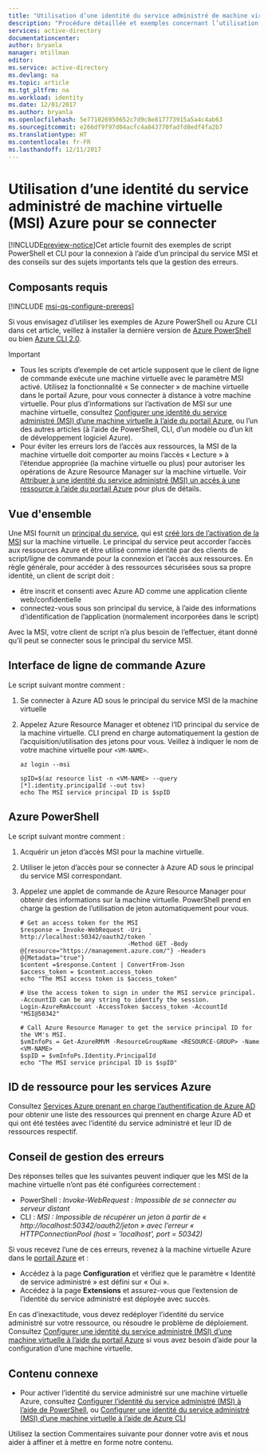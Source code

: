 ```yaml
---
title: "Utilisation d’une identité du service administré de machine virtuelle Azure pour se connecter"
description: "Procédure détaillée et exemples concernant l’utilisation d’un principal du service MSI d’une machine virtuelle Azure pour la connexion client par script et l’accès aux ressources."
services: active-directory
documentationcenter: 
author: bryanla
manager: mtillman
editor: 
ms.service: active-directory
ms.devlang: na
ms.topic: article
ms.tgt_pltfrm: na
ms.workload: identity
ms.date: 12/01/2017
ms.author: bryanla
ms.openlocfilehash: 5e771026950652c7d9c8e817773915a5a4c4ab63
ms.sourcegitcommit: e266df9f97d04acfc4a843770fadfd8edf4fa2b7
ms.translationtype: HT
ms.contentlocale: fr-FR
ms.lasthandoff: 12/11/2017
---
```

# <a name="how-to-use-an-azure-vm-managed-service-identity-msi-for-sign-in"></a>Utilisation d’une identité du service administré de machine virtuelle (MSI) Azure pour se connecter 

[!INCLUDE[preview-notice](../../includes/active-directory-msi-preview-notice.md)]Cet article fournit des exemples de script PowerShell et CLI pour la connexion à l’aide d’un principal du service MSI et des conseils sur des sujets importants tels que la gestion des erreurs.

## <a name="prerequisites"></a>Composants requis

[!INCLUDE [msi-qs-configure-prereqs](../../includes/active-directory-msi-qs-configure-prereqs.md)]

Si vous envisagez d’utiliser les exemples de Azure PowerShell ou Azure CLI dans cet article, veillez à installer la dernière version de [Azure PowerShell](https://www.powershellgallery.com/packages/AzureRM) ou bien [Azure CLI 2.0](https://docs.microsoft.com/cli/azure/install-azure-cli). 

> [!IMPORTANT]
> - Tous les scripts d’exemple de cet article supposent que le client de ligne de commande exécute une machine virtuelle avec le paramètre MSI activé. Utilisez la fonctionnalité « Se connecter » de machine virtuelle dans le portail Azure, pour vous connecter à distance à votre machine virtuelle. Pour plus d’informations sur l’activation de MSI sur une machine virtuelle, consultez [Configurer une identité du service administré (MSI) d’une machine virtuelle à l’aide du portail Azure](msi-qs-configure-portal-windows-vm.md), ou l’un des autres articles (à l’aide de PowerShell, CLI, d’un modèle ou d’un kit de développement logiciel Azure). 
> - Pour éviter les erreurs lors de l’accès aux ressources, la MSI de la machine virtuelle doit comporter au moins l’accès « Lecture » à l’étendue appropriée (la machine virtuelle ou plus) pour autoriser les opérations de Azure Resource Manager sur la machine virtuelle. Voir [Attribuer à une identité du service administré (MSI) un accès à une ressource à l’aide du portail Azure](msi-howto-assign-access-portal.md) pour plus de détails.

## <a name="overview"></a>Vue d'ensemble

Une MSI fournit un [principal du service](develop/active-directory-dev-glossary.md#service-principal-object), qui est [créé lors de l’activation de la MSI](msi-overview.md#how-does-it-work) sur la machine virtuelle. Le principal du service peut accorder l’accès aux ressources Azure et être utilisé comme identité par des clients de script/ligne de commande pour la connexion et l’accès aux ressources. En règle générale, pour accéder à des ressources sécurisées sous sa propre identité, un client de script doit :  

   - être inscrit et consenti avec Azure AD comme une application cliente web/confidentielle
   - connectez-vous sous son principal du service, à l’aide des informations d’identification de l’application (normalement incorporées dans le script)

Avec la MSI, votre client de script n’a plus besoin de l’effectuer, étant donné qu’il peut se connecter sous le principal du service MSI. 

## <a name="azure-cli"></a>Interface de ligne de commande Azure

Le script suivant montre comment :

1. Se connecter à Azure AD sous le principal du service MSI de la machine virtuelle  
2. Appelez Azure Resource Manager et obtenez l’ID principal du service de la machine virtuelle. CLI prend en charge automatiquement la gestion de l’acquisition/utilisation des jetons pour vous. Veillez à indiquer le nom de votre machine virtuelle pour `<VM-NAME>`.  

   ```azurecli
   az login --msi
   
   spID=$(az resource list -n <VM-NAME> --query [*].identity.principalId --out tsv)
   echo The MSI service principal ID is $spID
   ```

## <a name="azure-powershell"></a>Azure PowerShell

Le script suivant montre comment :

1. Acquérir un jeton d’accès MSI pour la machine virtuelle.  
2. Utiliser le jeton d’accès pour se connecter à Azure AD sous le principal du service MSI correspondant.   
3. Appelez une applet de commande de Azure Resource Manager pour obtenir des informations sur la machine virtuelle. PowerShell prend en charge la gestion de l’utilisation de jeton automatiquement pour vous.  

   ```azurepowershell
   # Get an access token for the MSI
   $response = Invoke-WebRequest -Uri http://localhost:50342/oauth2/token `
                                 -Method GET -Body @{resource="https://management.azure.com/"} -Headers @{Metadata="true"}
   $content =$response.Content | ConvertFrom-Json
   $access_token = $content.access_token
   echo "The MSI access token is $access_token"

   # Use the access token to sign in under the MSI service principal. -AccountID can be any string to identify the session.
   Login-AzureRmAccount -AccessToken $access_token -AccountId "MSI@50342"

   # Call Azure Resource Manager to get the service principal ID for the VM's MSI. 
   $vmInfoPs = Get-AzureRMVM -ResourceGroupName <RESOURCE-GROUP> -Name <VM-NAME>
   $spID = $vmInfoPs.Identity.PrincipalId
   echo "The MSI service principal ID is $spID"
   ```

## <a name="resource-ids-for-azure-services"></a>ID de ressource pour les services Azure

Consultez [Services Azure prenant en charge l’authentification de Azure AD](msi-overview.md#azure-services-that-support-azure-ad-authentication) pour obtenir une liste des ressources qui prennent en charge Azure AD et qui ont été testées avec l’identité du service administré et leur ID de ressources respectif.

## <a name="error-handling-guidance"></a>Conseil de gestion des erreurs 

Des réponses telles que les suivantes peuvent indiquer que les MSI de la machine virtuelle n’ont pas été configurées correctement :

- PowerShell : *Invoke-WebRequest : Impossible de se connecter au serveur distant*
- CLI : *MSI : Impossible de récupérer un jeton à partir de « http://localhost:50342/oauth2/jeton » avec l’erreur « HTTPConnectionPool (host = 'localhost', port = 50342)* 

Si vous recevez l’une de ces erreurs, revenez à la machine virtuelle Azure dans le [portail Azure](https://portal.azure.com) et :

- Accédez à la page **Configuration** et vérifiez que le paramètre « Identité de service administré » est défini sur « Oui ».
- Accédez à la page **Extensions** et assurez-vous que l’extension de l’identité du service administré est déployée avec succès.

En cas d’inexactitude, vous devez redéployer l’identité du service administré sur votre ressource, ou résoudre le problème de déploiement. Consultez [Configurer une identité du service administré (MSI) d’une machine virtuelle à l’aide du portail Azure](msi-qs-configure-portal-windows-vm.md) si vous avez besoin d’aide pour la configuration d’une machine virtuelle.

## <a name="related-content"></a>Contenu connexe

- Pour activer l’identité du service administré sur une machine virtuelle Azure, consultez [Configurer l’identité du service administré (MSI) à l’aide de PowerShell](msi-qs-configure-powershell-windows-vm.md), ou [Configurer une identité du service administré (MSI) d’une machine virtuelle à l’aide de Azure CLI](msi-qs-configure-cli-windows-vm.md)

Utilisez la section Commentaires suivante pour donner votre avis et nous aider à affiner et à mettre en forme notre contenu.








